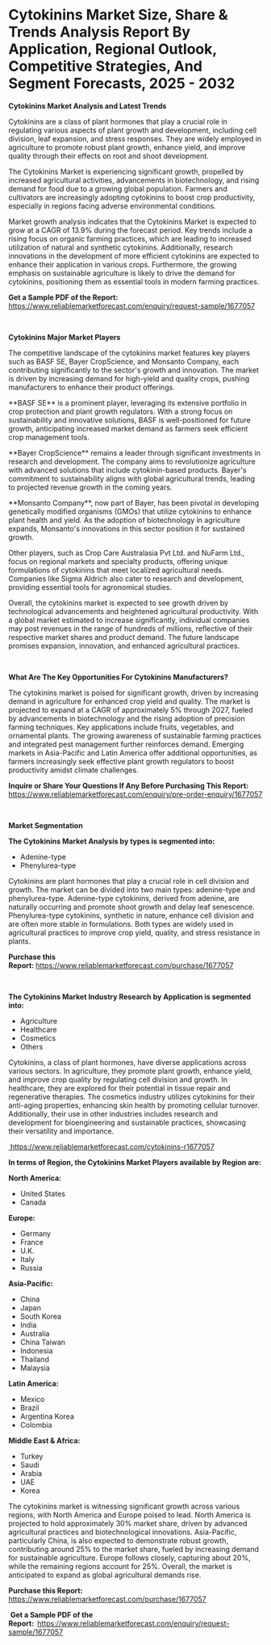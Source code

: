 <p><h1>Cytokinins Market Size, Share & Trends Analysis Report By Application, Regional Outlook, Competitive Strategies, And Segment Forecasts, 2025 - 2032</h1></p><p><strong>Cytokinins Market Analysis and Latest Trends</strong></p>
<p><p>Cytokinins are a class of plant hormones that play a crucial role in regulating various aspects of plant growth and development, including cell division, leaf expansion, and stress responses. They are widely employed in agriculture to promote robust plant growth, enhance yield, and improve quality through their effects on root and shoot development.</p><p>The Cytokinins Market is experiencing significant growth, propelled by increased agricultural activities, advancements in biotechnology, and rising demand for food due to a growing global population. Farmers and cultivators are increasingly adopting cytokinins to boost crop productivity, especially in regions facing adverse environmental conditions. </p><p>Market growth analysis indicates that the Cytokinins Market is expected to grow at a CAGR of 13.9% during the forecast period. Key trends include a rising focus on organic farming practices, which are leading to increased utilization of natural and synthetic cytokinins. Additionally, research innovations in the development of more efficient cytokinins are expected to enhance their application in various crops. Furthermore, the growing emphasis on sustainable agriculture is likely to drive the demand for cytokinins, positioning them as essential tools in modern farming practices.</p></p>
<p><strong>Get a Sample PDF of the Report:&nbsp;</strong> <a href="https://www.reliablemarketforecast.com/enquiry/request-sample/1677057?utm_campaign=3228&utm_medium=2&utm_source=Github&utm_content=ia&utm_term=19042025&utm_id=cytokinins">https://www.reliablemarketforecast.com/enquiry/request-sample/1677057</a></p>
<p>&nbsp;</p>
<p><strong>Cytokinins Major Market Players</strong></p>
<p><p>The competitive landscape of the cytokinins market features key players such as BASF SE, Bayer CropScience, and Monsanto Company, each contributing significantly to the sector's growth and innovation. The market is driven by increasing demand for high-yield and quality crops, pushing manufacturers to enhance their product offerings.</p><p>**BASF SE** is a prominent player, leveraging its extensive portfolio in crop protection and plant growth regulators. With a strong focus on sustainability and innovative solutions, BASF is well-positioned for future growth, anticipating increased market demand as farmers seek efficient crop management tools.</p><p>**Bayer CropScience** remains a leader through significant investments in research and development. The company aims to revolutionize agriculture with advanced solutions that include cytokinin-based products. Bayer's commitment to sustainability aligns with global agricultural trends, leading to projected revenue growth in the coming years.</p><p>**Monsanto Company**, now part of Bayer, has been pivotal in developing genetically modified organisms (GMOs) that utilize cytokinins to enhance plant health and yield. As the adoption of biotechnology in agriculture expands, Monsanto's innovations in this sector position it for sustained growth.</p><p>Other players, such as Crop Care Australasia Pvt Ltd. and NuFarm Ltd., focus on regional markets and specialty products, offering unique formulations of cytokinins that meet localized agricultural needs. Companies like Sigma Aldrich also cater to research and development, providing essential tools for agronomical studies.</p><p>Overall, the cytokinins market is expected to see growth driven by technological advancements and heightened agricultural productivity. With a global market estimated to increase significantly, individual companies may post revenues in the range of hundreds of millions, reflective of their respective market shares and product demand. The future landscape promises expansion, innovation, and enhanced agricultural practices.</p></p>
<p>&nbsp;</p>
<p><strong>What Are The Key Opportunities For Cytokinins Manufacturers?</strong></p>
<p><p>The cytokinins market is poised for significant growth, driven by increasing demand in agriculture for enhanced crop yield and quality. The market is projected to expand at a CAGR of approximately 5% through 2027, fueled by advancements in biotechnology and the rising adoption of precision farming techniques. Key applications include fruits, vegetables, and ornamental plants. The growing awareness of sustainable farming practices and integrated pest management further reinforces demand. Emerging markets in Asia-Pacific and Latin America offer additional opportunities, as farmers increasingly seek effective plant growth regulators to boost productivity amidst climate challenges.</p></p>
<p><strong>Inquire or Share Your Questions If Any Before Purchasing This Report:</strong> <a href="https://www.reliablemarketforecast.com/enquiry/pre-order-enquiry/1677057?utm_campaign=3228&utm_medium=2&utm_source=Github&utm_content=ia&utm_term=19042025&utm_id=cytokinins">https://www.reliablemarketforecast.com/enquiry/pre-order-enquiry/1677057</a></p>
<p>&nbsp;</p>
<p><strong>Market Segmentation</strong></p>
<p><strong>The Cytokinins Market Analysis by types is segmented into:</strong></p>
<p><ul><li>Adenine-type</li><li>Phenylurea-type</li></ul></p>
<p><p>Cytokinins are plant hormones that play a crucial role in cell division and growth. The market can be divided into two main types: adenine-type and phenylurea-type. Adenine-type cytokinins, derived from adenine, are naturally occurring and promote shoot growth and delay leaf senescence. Phenylurea-type cytokinins, synthetic in nature, enhance cell division and are often more stable in formulations. Both types are widely used in agricultural practices to improve crop yield, quality, and stress resistance in plants.</p></p>
<p><strong>Purchase this Report:&nbsp;</strong><a href="https://www.reliablemarketforecast.com/purchase/1677057?utm_campaign=3228&utm_medium=2&utm_source=Github&utm_content=ia&utm_term=19042025&utm_id=cytokinins">https://www.reliablemarketforecast.com/purchase/1677057</a></p>
<p>&nbsp;</p>
<p><strong>The Cytokinins Market Industry Research by Application is segmented into:</strong></p>
<p><ul><li>Agriculture</li><li>Healthcare</li><li>Cosmetics</li><li>Others</li></ul></p>
<p><p>Cytokinins, a class of plant hormones, have diverse applications across various sectors. In agriculture, they promote plant growth, enhance yield, and improve crop quality by regulating cell division and growth. In healthcare, they are explored for their potential in tissue repair and regenerative therapies. The cosmetics industry utilizes cytokinins for their anti-aging properties, enhancing skin health by promoting cellular turnover. Additionally, their use in other industries includes research and development for bioengineering and sustainable practices, showcasing their versatility and importance.</p></p>
<p><a href="https://www.reliablemarketforecast.com/cytokinins-r1677057?utm_campaign=3228&utm_medium=2&utm_source=Github&utm_content=ia&utm_term=19042025&utm_id=cytokinins">&nbsp;https://www.reliablemarketforecast.com/cytokinins-r1677057</a></p>
<p><strong>In terms of Region, the Cytokinins Market Players available by Region are:</strong></p>
<p>
    <p> <strong> North America: </strong>
        <ul>
            <li>United States</li>
            <li>Canada</li>
        </ul>
        </p> 
    <p> <strong> Europe: </strong>
        <ul>
            <li>Germany</li>
            <li>France</li>
            <li>U.K.</li>
            <li>Italy</li>
            <li>Russia</li>
        </ul>
        </p> 
    <p> <strong> Asia-Pacific: </strong>
        <ul>
            <li>China</li>
            <li>Japan</li>
            <li>South Korea</li>
            <li>India</li>
            <li>Australia</li>
            <li>China Taiwan</li>
            <li>Indonesia</li>
            <li>Thailand</li>
            <li>Malaysia</li>
        </ul>
        </p> 
    <p> <strong> Latin America: </strong>
        <ul>
            <li>Mexico</li>
            <li>Brazil</li>
            <li>Argentina Korea</li>
            <li>Colombia</li>
        </ul>
        </p> 
    <p> <strong> Middle East & Africa: </strong>
        <ul>
            <li>Turkey</li>
            <li>Saudi</li>
            <li>Arabia</li>
            <li>UAE</li>
            <li>Korea</li>
        </ul>
    </p>
    </p>
<p><p>The cytokinins market is witnessing significant growth across various regions, with North America and Europe poised to lead. North America is projected to hold approximately 30% market share, driven by advanced agricultural practices and biotechnological innovations. Asia-Pacific, particularly China, is also expected to demonstrate robust growth, contributing around 25% to the market share, fueled by increasing demand for sustainable agriculture. Europe follows closely, capturing about 20%, while the remaining regions account for 25%. Overall, the market is anticipated to expand as global agricultural demands rise.</p></p>
<p><strong>Purchase this Report: </strong><a href="https://www.reliablemarketforecast.com/purchase/1677057?utm_campaign=3228&utm_medium=2&utm_source=Github&utm_content=ia&utm_term=19042025&utm_id=cytokinins">https://www.reliablemarketforecast.com/purchase/1677057</a></p>
<p>&nbsp;<strong>Get a Sample PDF of the Report:&nbsp;&nbsp;</strong><a href="https://www.reliablemarketforecast.com/enquiry/request-sample/1677057?utm_campaign=3228&utm_medium=2&utm_source=Github&utm_content=ia&utm_term=19042025&utm_id=cytokinins">https://www.reliablemarketforecast.com/enquiry/request-sample/1677057</a></p>
<p><strong></strong></p>
<p><p></p><p></p><p></p></p>